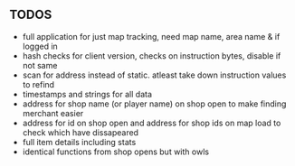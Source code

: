 ## TODOS
* full application for just map tracking, need map name, area name & if logged in
* hash checks for client version, checks on instruction bytes, disable if not same
* scan for address instead of static. atleast take down instruction values to refind
* timestamps and strings for all data
* address for shop name (or player name) on shop open to make finding merchant easier
* address for id on shop open and address for shop ids on map load to check which have dissapeared
* full item details including stats
* identical functions from shop opens but with owls
